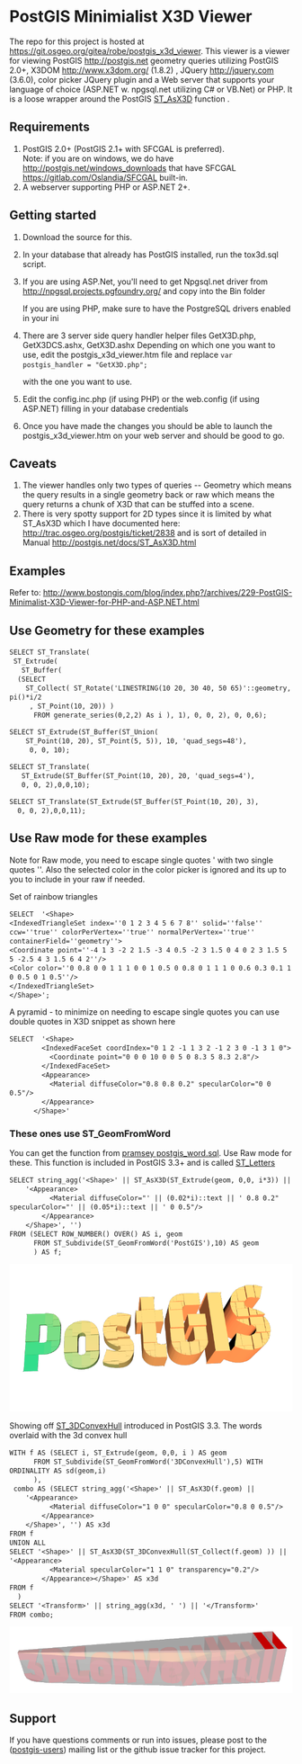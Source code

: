 PostGIS Minimialist X3D Viewer 
================
The repo for this project is hosted at https://git.osgeo.org/gitea/robe/postgis_x3d_viewer.
This viewer is a viewer for viewing PostGIS http://postgis.net geometry queries utilizing PostGIS 2.0+,
 X3DOM http://www.x3dom.org/ (1.8.2)
, JQuery http://jquery.com (3.6.0), color picker JQuery plugin and a Web server that supports your language of choice (ASP.NET w. npgsql.net utilizing C# or VB.Net)
or PHP.  It is a loose wrapper around the PostGIS [ST_AsX3D](http://postgis.net/docs/ST_AsX3D.html) function  .

Requirements
--------------
 1. PostGIS 2.0+ (PostGIS 2.1+ with SFCGAL is preferred).  
    Note: if you are on windows, we do have http://postgis.net/windows_downloads that have SFCGAL https://gitlab.com/Oslandia/SFCGAL built-in. 
 2. A webserver supporting PHP or ASP.NET 2+.
 
Getting started
---------------
 1. Download the source for this.
 2. In your database that already has PostGIS installed, run the tox3d.sql script.
 3. If you are using ASP.Net, you'll need to get Npgsql.net driver 
    from http://npgsql.projects.pgfoundry.org/ and copy into the Bin folder

	If you are using PHP, make sure to have the PostgreSQL drivers enabled in your ini
 4. There are 3 server side query handler helper files GetX3D.php, GetX3DCS.ashx, GetX3D.ashx
    Depending on which one you want to use, edit the postgis_x3d_viewer.htm file and replace 
	``var postgis_handler = "GetX3D.php";``  
	 
	 with the one you want to use.
	
 5. Edit the config.inc.php (if using PHP) or the web.config (if using ASP.NET) filling in your database credentials
 6. Once you have made the changes you should be able to launch the postgis_x3d_viewer.htm on your web server and should be good to go.

Caveats
--------------- 
 1. The viewer handles only two types of queries -- Geometry which means the query results in a single geometry back
    or raw  which means the query returns a chunk of X3D that can be stuffed into a scene.
 2. There is very spotty support for 2D types since it is limited by what  ST_AsX3D
    which I have documented here: http://trac.osgeo.org/postgis/ticket/2838 and is sort of detailed in Manual
	http://postgis.net/docs/ST_AsX3D.html
	
Examples
----------
Refer to: http://www.bostongis.com/blog/index.php?/archives/229-PostGIS-Minimalist-X3D-Viewer-for-PHP-and-ASP.NET.html

Use Geometry for these examples
--------------------------------
```
SELECT ST_Translate(
 ST_Extrude(
   ST_Buffer(
  (SELECT 
    ST_Collect( ST_Rotate('LINESTRING(10 20, 30 40, 50 65)'::geometry, pi()*i/2
     , ST_Point(10, 20)) ) 
      FROM generate_series(0,2,2) As i ), 1), 0, 0, 2), 0, 0,6); 
```

```
SELECT ST_Extrude(ST_Buffer(ST_Union(
    ST_Point(10, 20), ST_Point(5, 5)), 10, 'quad_segs=48'),
     0, 0, 10);
```

```
SELECT ST_Translate(
   ST_Extrude(ST_Buffer(ST_Point(10, 20), 20, 'quad_segs=4'),
   0, 0, 2),0,0,10);
```

```
SELECT ST_Translate(ST_Extrude(ST_Buffer(ST_Point(10, 20), 3), 
  0, 0, 2),0,0,11);
```
  
  
Use Raw mode for these examples
--------------------------------
Note for Raw mode, you need to escape single quotes ' with two single quotes ''.
Also the selected color in the color picker is ignored and its up to you to include in your raw if needed.

Set of rainbow triangles
```
SELECT  '<Shape>
<IndexedTriangleSet index=''0 1 2 3 4 5 6 7 8'' solid=''false'' ccw=''true'' colorPerVertex=''true'' normalPerVertex=''true'' containerField=''geometry''>
<Coordinate point=''-4 1 3 -2 2 1.5 -3 4 0.5 -2 3 1.5 0 4 0 2 3 1.5 5 5 -2.5 4 3 1.5 6 4 2''/>
<Color color=''0 0.8 0 0 1 1 1 0 0 1 0.5 0 0.8 0 1 1 1 0 0.6 0.3 0.1 1 0 0.5 0 1 0.5''/>
</IndexedTriangleSet>
</Shape>';
```

A pyramid - to minimize on needing to escape single quotes you can use double quotes in X3D snippet
as shown here
```
SELECT  '<Shape>
        <IndexedFaceSet coordIndex="0 1 2 -1 1 3 2 -1 2 3 0 -1 3 1 0">
          <Coordinate point="0 0 0 10 0 0 5 0 8.3 5 8.3 2.8"/>
        </IndexedFaceSet>
        <Appearance>
          <Material diffuseColor="0.8 0.8 0.2" specularColor="0 0 0.5"/>
        </Appearance>
      </Shape>'
```

### These ones use ST_GeomFromWord 
You can get the function from [pramsey postgis_word.sql](https://gist.github.com/pramsey/2020ef463a8880edc7e23c56420d7df8). Use Raw mode for these.
This function is included in PostGIS 3.3+ and is called [ST_Letters](https://postgis.net/docs/manual-dev/ST_Letters.html)
```
SELECT string_agg('<Shape>' || ST_AsX3D(ST_Extrude(geom, 0,0, i*3)) || 
    '<Appearance>
          <Material diffuseColor="' || (0.02*i)::text || ' 0.8 0.2" specularColor="' || (0.05*i)::text || ' 0 0.5"/>
        </Appearance>
    </Shape>', '')
FROM (SELECT ROW_NUMBER() OVER() AS i, geom
      FROM ST_Subdivide(ST_GeomFromWord('PostGIS'),10) AS geom
      ) AS f;

```
<img src="images/postgis_subdivide_extrude.png" />

Showing off [ST_3DConvexHull](https://postgis.net/docs/manual-dev/ST_3DConvexHull.html) introduced in PostGIS 3.3. The words overlaid with the 3d convex hull
```
WITH f AS (SELECT i, ST_Extrude(geom, 0,0, i ) AS geom
      FROM ST_Subdivide(ST_GeomFromWord('3DConvexHull'),5) WITH ORDINALITY AS sd(geom,i)
      ),
 combo AS (SELECT string_agg('<Shape>' || ST_AsX3D(f.geom) || 
    '<Appearance>
          <Material diffuseColor="1 0 0" specularColor="0.8 0 0.5"/>
        </Appearance>
    </Shape>', '') AS x3d
FROM f 
UNION ALL 
SELECT '<Shape>' || ST_AsX3D(ST_3DConvexHull(ST_Collect(f.geom) )) || '<Appearance>
          <Material specularColor="1 1 0" transparency="0.2"/>
        </Appearance></Shape>' AS x3d
FROM f
  )
SELECT '<Transform>' || string_agg(x3d, ' ') || '</Transform>'
FROM combo;
```
<img src="images/3dconvexhull.png" />

Support
------------
If you have questions comments or run into issues, please post to the ([postgis-users][]) mailing list or the github issue tracker for this project.




[postgis-site]:   http://postgis.net/
[postgis-users]:  http://lists.osgeo.org/mailman/listinfo/postgis-users
